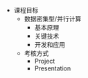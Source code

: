 * 课程目标
    * 数据密集型/并行计算
        * 基本原理
        * 关键技术
        * 开发和应用
    * 考核方式
        * Project
        * Presentation
